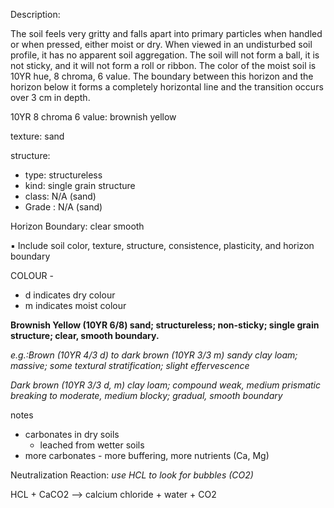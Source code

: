 Description:

The soil feels very gritty and falls apart into primary particles when handled or when pressed, either moist or dry. When viewed in an undisturbed soil profile, it has no apparent soil aggregation. The soil will not form a ball, it is not sticky, and it will not form a roll or ribbon. The color of the moist soil is 10YR hue, 8 chroma, 6 value. The boundary between this horizon and the horizon below it forms a completely horizontal line and the transition occurs over 3 cm in depth.

10YR 8 chroma 6 value: brownish yellow

texture: sand

structure:
- type: structureless
- kind: single grain structure
- class: N/A (sand)
- Grade : N/A (sand)


Horizon Boundary: clear smooth


▪ Include soil color, texture, structure, consistence, plasticity, and horizon boundary

COLOUR - 
- d indicates dry colour
- m indicates moist colour

**Brownish Yellow (10YR 6/8) sand; structureless; non-sticky; single grain structure; clear, smooth boundary.**


*e.g.:Brown (10YR 4/3 d) to dark brown (10YR 3/3 m) sandy clay loam; massive; some textural stratification; slight effervescence*

*Dark brown (10YR 3/3 d, m) clay loam; compound weak, medium prismatic breaking to moderate, medium blocky; gradual, smooth boundary*



notes

- carbonates in dry soils
	- leached from wetter soils
- more carbonates - more buffering, more nutrients (Ca, Mg)

Neutralization Reaction:
*use HCL to look for bubbles (CO2)*

HCL + CaCO2 --> calcium chloride + water + CO2